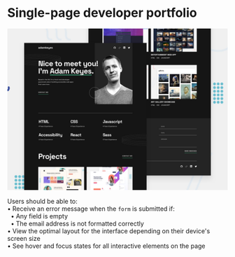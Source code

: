 # Single-page developer portfolio

![Design preview for the Single-page developer portfolio coding challenge](./preview.jpg)

Users should be able to:  
• Receive an error message when the `form` is submitted if:  
&nbsp;&nbsp;• Any field is empty  
&nbsp;&nbsp;• The email address is not formatted correctly  
• View the optimal layout for the interface depending on their device's screen size  
• See hover and focus states for all interactive elements on the page
